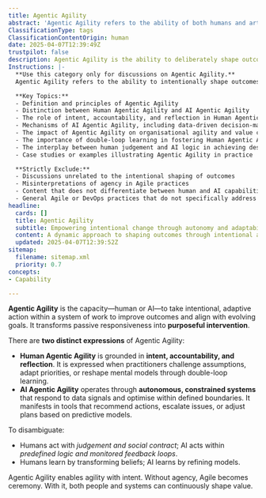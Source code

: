 ```yaml
---
title: Agentic Agility
abstract: 'Agentic Agility refers to the ability of both humans and artificial intelligence to take intentional and adaptive actions within a work environment to enhance outcomes and align with changing objectives. This concept emerges from the need for proactive engagement rather than mere reactive behaviour in agile and DevOps practices. It is crucial in product development and organisational design as it fosters a culture of accountability and continuous improvement, allowing teams to challenge existing assumptions and adapt their strategies effectively. There are two primary forms of Agentic Agility: Human Agentic Agility, which relies on intent, accountability, and reflective practices such as double-loop learning, and AI Agentic Agility, which functions through autonomous systems that respond to data signals and optimise actions within set parameters. The distinction lies in the decision-making processes, where humans utilise judgement and social contracts, while AI operates based on predefined logic and feedback mechanisms. By integrating Agentic Agility into workflows, organisations can ensure that both individuals and systems are empowered to create value continuously, moving beyond mere adherence to agile methodologies and fostering a more dynamic and responsive work culture.'
ClassificationType: tags
ClassificationContentOrigin: human
date: 2025-04-07T12:39:49Z
trustpilot: false
description: Agentic Agility is the ability to deliberately shape outcomes through autonomy, adaptability, and alignment with value. It applies to both human practitioners and AI systems operating within socio-technical environments.
Instructions: |-
  **Use this category only for discussions on Agentic Agility.**  
  Agentic Agility refers to the ability to intentionally shape outcomes through autonomy, adaptability, and alignment with value, applicable to both human practitioners and AI systems within socio-technical environments. This category focuses on the transformative capacity of individuals and systems to engage purposefully in their work, moving beyond mere responsiveness to proactive intervention.

  **Key Topics:**
  - Definition and principles of Agentic Agility
  - Distinction between Human Agentic Agility and AI Agentic Agility
  - The role of intent, accountability, and reflection in Human Agentic Agility
  - Mechanisms of AI Agentic Agility, including data-driven decision-making and predictive modelling
  - The impact of Agentic Agility on organisational agility and value creation
  - The importance of double-loop learning in fostering Human Agentic Agility
  - The interplay between human judgement and AI logic in achieving desired outcomes
  - Case studies or examples illustrating Agentic Agility in practice

  **Strictly Exclude:**
  - Discussions unrelated to the intentional shaping of outcomes
  - Misinterpretations of agency in Agile practices
  - Content that does not differentiate between human and AI capabilities in the context of agility
  - General Agile or DevOps practices that do not specifically address the concept of agency and intentionality
headline:
  cards: []
  title: Agentic Agility
  subtitle: Empowering intentional change through autonomy and adaptability in dynamic work environments.
  content: A dynamic approach to shaping outcomes through intentional actions and adaptability within complex work systems. It encompasses practices that enhance individual and organisational effectiveness, focusing on continuous learning, prioritisation, and responsive decision-making. Relevant topics include systems thinking, feedback loops, and the interplay between human judgement and automated processes.
  updated: 2025-04-07T12:39:52Z
sitemap:
  filename: sitemap.xml
  priority: 0.7
concepts:
- Capability

---
```

**Agentic Agility** is the capacity—human or AI—to take intentional, adaptive action within a system of work to improve outcomes and align with evolving goals. It transforms passive responsiveness into **purposeful intervention**.

There are **two distinct expressions** of Agentic Agility:

- **Human Agentic Agility** is grounded in **intent, accountability, and reflection**. It is expressed when practitioners challenge assumptions, adapt priorities, or reshape mental models through double-loop learning.
- **AI Agentic Agility** operates through **autonomous, constrained systems** that respond to data signals and optimise within defined boundaries. It manifests in tools that recommend actions, escalate issues, or adjust plans based on predictive models.

To disambiguate:

- Humans act with _judgement and social contract_; AI acts within _predefined logic and monitored feedback loops_.
- Humans learn by transforming beliefs; AI learns by refining models.

Agentic Agility enables agility with intent. Without agency, Agile becomes ceremony. With it, both people and systems can continuously shape value.
